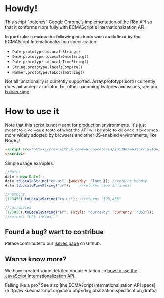 # Howdy!

This script "patches" Google Chrome's implementation of the i18n API so that
it conforms more fully with ECMAScript's Internationalization API.

In particular it makes the following methods work as defined by the ECMAScript
Internationalization specification:

  * `Date.prototype.toLocaleString()`
  * `Date.prototype.toLocaleDateString()`
  * `Date.prototype.toLocaleTimeString() `
  * `String.prototype.localeCompare() `
  * `Number.prototype.toLocaleString()`

Not all functionality is currently supported. Array.prototype.sort() currently
does not accept a collator. For other upcoming features and issues, see our
[issues
page](https://github.com/marcoscaceres/jsi18n/issues?sort=created&state=open).

# How to use it

Note that this script is not meant for production environments. It's just
meant to give you a taste of what the API will be able to do once it becomes
more widely adopted by browsers and other JS-enabled environments, like
Node.js.

    
```html
<script src="https://raw.github.com/marcoscaceres/jsi18n/master/jsi18n_patch.js">
</script>
```

Simple usage examples:

    
```javascript
//dates
date = new Date();
date.toLocaleString("en-us", {weekday: 'long'}); //returns Monday
date.toLocaleTimeString("ar");    //returns time in arabic

//numbers
(123456).toLocaleString("en-us"); //returns "123,456"

//currencies
(123456).toLocaleString("ar", {style: "currency", currency: "USD"});
//returns "US$ ١٢٣٬٤٥٦٫٠٠"
```

## Found a bug? want to contribue

Please contribute to our [issues
page](https://github.com/marcoscaceres/jsi18n/issues?sort=created&state=open)
on Github.

## Wanna know more?

We have created some detailed documentation on [how to use the JavaScript
Internationalization API](http://marcoscaceres.github.com/jsi18n/).

Felling like a pro? See also [the ECMAScript Internationalization API specs](h
ttp://wiki.ecmascript.org/doku.php?id=globalization:specification_drafts)

